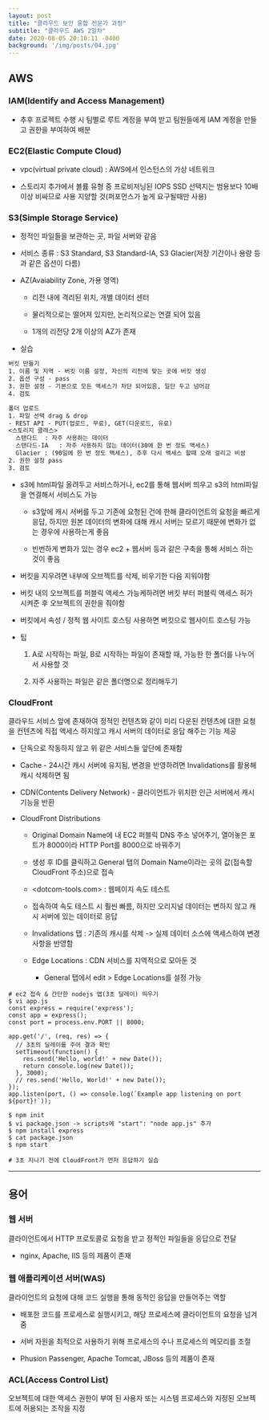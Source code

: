 ```yaml
---
layout: post
title: "클라우드 보안 융합 전문가 과정"
subtitle: "클라우드 AWS 2일차"
date: 2020-08-05 20:10:11 -0400
background: '/img/posts/04.jpg'
---
```


## AWS  

### IAM(Identify and Access Management)  

* 추후 프로젝트 수행 시 팀별로 루트 계정을 부여 받고 팀원들에게 IAM 계정을 만들고 권한을 부여하여 배분  

### EC2(Elastic Compute Cloud)  

* vpc(virtual private cloud) : AWS에서 인스턴스의 가상 네트워크  

* 스토리지 추가에서 볼륨 유형 중 프로비저닝된 IOPS SSD 선택지는 범용보다 10배 이상 비싸므로 사용 지양할 것(퍼포먼스가 높게 요구될때만 사용)  

### S3(Simple Storage Service)  

* 정적인 파일들을 보관하는 곳, 파일 서버와 같음  

* 서비스 종류 : S3 Standard, S3 Standard-IA, S3 Glacier(저장 기간이나 용량 등과 같은 옵션이 다름)  

* AZ(Avaiability Zone, 가용 영역)  

  * 리전 내에 격리된 위치, 개별 데이터 센터  

  * 물리적으로는 떨어져 있지만, 논리적으로는 연결 되어 있음  

  * 1개의 리전당 2개 이상의 AZ가 존재  

* 실습  

```txt
버킷 만들기
1. 이름 및 지역 - 버킷 이름 설정, 자신의 리전에 맞는 곳에 버킷 생성
2. 옵션 구성 - pass
3. 권한 설정 - 기본으로 모든 액세스가 차단 되어있음, 일단 두고 넘어감
4. 검토

폴더 업로드
1. 파일 선택 drag & drop
- REST API - PUT(업로드, 무료), GET(다운로드, 유료)
<스토리지 클래스>
  스탠다드  : 자주 사용하는 데이터
  스탠다드-IA	: 자주 사용하지 않는 데이터(30에 한 번 정도 액세스)
  Glacier : (90일에 한 번 정도 액세스), 추후 다시 액세스 할때 오래 걸리고 비쌈
2. 권한 설정 pass
3. 검토
```

* s3에 html파일 올려두고 서비스하거나, ec2를 통해 웹서버 띄우고 s3의 html파일을 연결해서 서비스도 가능  

  * s3앞에 캐시 서버를 두고 기존에 요청된 건에 한해 클라이언트의 요청을 빠르게 응답, 하지만 원본 데이터의 변화에 대해 캐시 서버는 모르기 때문에 변화가 없는 경우에 사용하는게 좋음  

  * 빈번하게 변화가 있는 경우 ec2 + 웹서버 등과 같은 구축을 통해 서비스 하는 것이 좋음  

* 버킷을 지우려면 내부에 오브젝트를 삭제, 비우기한 다음 지워야함  

* 버킷 내의 오브젝트를 퍼블릭 액세스 가능케하려면 버킷 부터 퍼블릭 액세스 허가 시켜준 후 오브젝트의 권한을 줘야함  

* 버킷에서 속성 / 정적 웹 사이트 호스팅 사용하면 버킷으로 웹사이트 호스팅 가능  

* 팁  

  1. A로 시작하는 파일, B로 시작하는 파일이 존재할 때, 가능한 한 폴더를 나누어서 사용할 것  

  2. 자주 사용하는 파일은 같은 폴더명으로 정리해두기  

### CloudFront  

클라우드 서비스 앞에 존재하여 정적인 컨텐츠와 같이 미리 다운된 컨텐츠에 대한 요청을 컨텐츠에 직접 액세스 하지않고 캐시 서버의 데이터로 응답 해주는 기능 제공  

* 단독으로 작동하지 않고 위 같은 서비스들 앞단에 존재함  

* Cache - 24시간 캐시 서버에 유지됨, 변경을 반영하려면 Invalidations를 활용해 캐시 삭제하면 됨  

* CDN(Contents Delivery Network) - 클라이언트가 위치한 인근 서버에서 캐시 기능을 반환  

* CloudFront Distributions  

  * Original Domain Name에 내 EC2 퍼블릭 DNS 주소 넣어주기, 열어놓은 포트가 8000이라 HTTP Port를 8000으로 바꿔주기  

  * 생성 후 ID를 클릭하고 General 탭의 Domain Name이라는 곳의 값(접속할 CloudFront 주소)으로 접속
  
  * <dotcom-tools.com> : 웹페이지 속도 테스트

  * 접속하여 속도 테스트 시 훨씬 빠름, 하지만 오리지널 데이터는 변하지 않고 캐시 서버에 있는 데이터로 응답  

  * Invalidations 탭 : 기존의 캐시를 삭제 -> 실제 데이터 소스에 액세스하여 변경사항을 반영함  

  * Edge Locations : CDN 서비스를 지역적으로 모아둔 것  

    * General 탭에서 edit > Edge Locations를 설정 가능  

```shell
# ec2 접속 & 간단한 nodejs 앱(3초 딜레이) 띄우기
$ vi app.js
const express = require('express');
const app = express();
const port = process.env.PORT || 8000;

app.get('/', (req, res) => {
  // 3초의 딜레이를 주어 결과 확인
  setTimeout(function() {
    res.send('Hello, world!' + new Date());
    return console.log(new Date());
  }, 3000);
  // res.send('Hello, World!' + new Date());
});
app.listen(port, () => console.log(`Example app listening on port ${port}!`));

$ npm init
$ vi package.json -> scripts에 "start": "node app.js" 추가  
$ npm install express
$ cat package.json
$ npm start

# 3초 지나기 전에 CloudFront가 먼저 응답하기 실습
```

---

## 용어  

### 웹 서버  

클라이언트에서 HTTP 프로토콜로 요청을 받고 정적인 파일들을 응답으로 전달  

* nginx, Apache, IIS 등의 제품이 존재  

### 웹 애플리케이션 서버(WAS)  

클라이언트의 요청에 대해 코드 실행을 통해 동적인 응답을 만들어주는 역할  

* 배포한 코드를 프로세스로 실행시키고, 해당 프로세스에 클라이언트의 요청을 넘겨줌  

* 서버 자원을 최적으로 사용하기 위해 프로세스의 수나 프로세스의 메모리를 조절  

* Phusion Passenger, Apache Tomcat, JBoss 등의 제품이 존재  

### ACL(Access Control List)  

오브젝트에 대한 액세스 권한이 부여 된 사용자 또는 시스템 프로세스와 지정된 오브젝트에 허용되는 조작을 지정  
